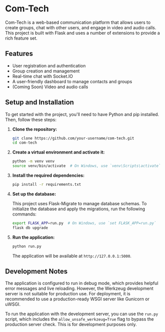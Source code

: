 # Com-Tech

Com-Tech is a web-based communication platform that allows users to create groups, chat with other users, and engage in video and audio calls. This project is built with Flask and uses a number of extensions to provide a rich feature set.

## Features

*   User registration and authentication
*   Group creation and management
*   Real-time chat with Socket.IO
*   A user-friendly dashboard to manage contacts and groups
*   (Coming Soon) Video and audio calls

## Setup and Installation

To get started with the project, you'll need to have Python and pip installed. Then, follow these steps:

1.  **Clone the repository:**

    ```bash
    git clone https://github.com/your-username/com-tech.git
    cd com-tech
    ```

2.  **Create a virtual environment and activate it:**

    ```bash
    python -m venv venv
    source venv/bin/activate  # On Windows, use `venv\Scripts\activate`
    ```

3.  **Install the required dependencies:**

    ```bash
    pip install -r requirements.txt
    ```

4.  **Set up the database:**

    This project uses Flask-Migrate to manage database schemas. To initialize the database and apply the migrations, run the following commands:

    ```bash
    export FLASK_APP=run.py  # On Windows, use `set FLASK_APP=run.py`
    flask db upgrade
    ```

5.  **Run the application:**

    ```bash
    python run.py
    ```

    The application will be available at `http://127.0.0.1:5000`.

## Development Notes

The application is configured to run in debug mode, which provides helpful error messages and live reloading. However, the Werkzeug development server is not suitable for production use. For deployment, it is recommended to use a production-ready WSGI server like Gunicorn or uWSGI.

To run the application with the development server, you can use the `run.py` script, which includes the `allow_unsafe_werkzeug=True` flag to bypass the production server check. This is for development purposes only.
